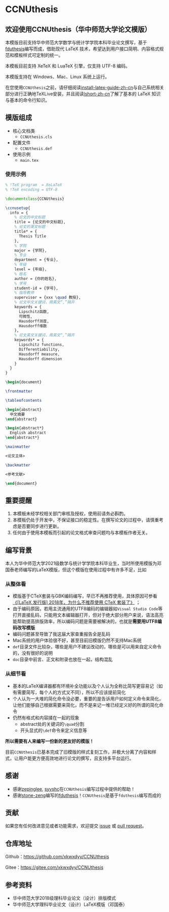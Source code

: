 # CCNUthesis

## 欢迎使用CCNUthesis（华中师范大学论文模版）
本模版目前支持华中师范大学数学与统计学学院本科毕业论文撰写，基于[fduthesis](https://github.com/stone-zeng/fduthesis)编写而成，借助现代 LaTeX 技术，希望达到用户接口简明、内容格式规范和模板样式可定制的统一。

本模板目前支持 XeTeX 和 LuaTeX 引擎，仅支持 UTF-8 编码。

本模版支持在 Windows、Mac、Linux 系统上运行。

在您使用`CCNUthesis`之前，请仔细阅读[install-latex-guide-zh-cn](https://gitee.com/OsbertWang/install-latex-guide-zh-cn/releases)与自己系统相关部分进行正确地TeXLive安装，并且阅读[lshort-zh-cn](https://ctan.org/pkg/lshort-zh-cn)了解了基本的 LaTeX 知识与基本的命令行知识。

## 模版组成

- 核心文档类
  - `CCNUthesis.cls`
- 配置文件
  - `CCNUthesis.def`
- 使用示例
  - `main.tex`

### 使用示例

```latex
% !TeX program  = XeLaTeX
% !TeX encoding = UTF-8

\documentclass{CCNUthesis}

\ccnusetup{
  info = {
    % 论文的中文标题
    title = {论文的中文标题},
    % 论文的英文标题
    title* = {
      Thesis Title
    }, 
    % 学院
    major = {学院},
    % 专业
    department = {专业},
    % 年级
    level = {年级},
    % 姓名
    author = {你的姓名},
    % 学号
    student-id = {学号},
    % 指导教师
    supervisor = {xxx \quad 教授},
    % 论文中文关键词，用英文“,”隔开
    keywords = {
      Lipschitz函数,
      可微性,
      Hausdorff测度,
      Hausdorff维数
    },
    % 论文英文关键词，用英文“,”隔开
    keywords* = {
      Lipschitz functions,
      Differentiability,
      Hausdorff measure,
      Hausdorff dimension
    } 
  }
}

\begin{document}

\frontmatter

\tableofcontents

\begin{abstract}
  中文摘要
\end{abstract}

\begin{abstract*}
  English abstract
\end{abstract*}

\mainmatter

<论文主体>

\backmatter

<参考文献>

\end{document}
```
## 重要提醒

1. 本模板未经学校相关部门审核及授权，使用前请务必斟酌。
2. 本模板仍处于开发中，不保证接口的稳定性。在撰写论文的过程中，请慎重考虑是否要同步进行更新。
3. 任何由于使⽤本模板⽽引起的论⽂格式审查问题均与本模板作者⽆关。

## 编写背景

本人为华中师范大学2021级数学与统计学学院本科毕业生，当时所使用模版为邓国泰老师编写的LaTeX模版，但这个模版在使用过程中有许多不足，比如

### 从整体看

- 模版基于CTeX套装与GBK编码编写，早已不再推荐使用，具体原因可参看[《[LaTeX 发行版] 2018年，为什么不推荐使用 CTeX 套装了》](https://zhuanlan.zhihu.com/p/45174503) ；
- 由于编码原因，若用主流通用的UTF8编码的编辑器如`Visual Studio Code`等打开直接乱码，只能用文本编辑器打开，但对于绝大部分用户来说，语法高亮能帮助提高排版效率，所以编码问题是需要被解决的，也就是**需要用UTF8编码改写模版**
- 编码问题甚至导致了我这届大家查重报告全是乱码
- Mac系统的用户体验很不好，甚至目前旧模版仍然不支持Mac系统
- `def`目录文件比较杂，哪些是用户不建议改动的，哪些是可以用来自定义命令的，没有很好的说明
- `doc`目录中前言、正文和附录也放在一起，结构混乱

### 从细节看

- 基本的LaTeX编译器都有环境补全功能以及个人认为全称比简写更容易记（如有需要简写，每个人的方式又不同），所以不应该提前简化
- 个人认为一大堆的简化命令没必要，重要的是告诉用户如何定义命令来简化，让他们能够自己根据需要来简化，而不是来记一堆已经定义好的所谓的简化命令
- 仍然有格式和内容揉在一起的现象
  - abstract处的关键词的`\quad`分割
  - 开头显式的`\def`命令来定义信息等

**所以需要有人来编写一份新的更友好的模版！**

目前`CCNUthesis`已基本完成了旧模版的样式复刻工作，并极大分离了内容和样式，让用户能更方便高效地进行论文的撰写，且支持多平台运行。

## 感谢
- 感谢[zepinglee](https://github.com/zepinglee), [syvshc](https://github.com/syvshc)在`CCNUthesis`编写过程中提供的帮助！
- 感谢[stone-zeng](https://github.com/stone-zeng)编写的[fduthesis](https://github.com/stone-zeng/fduthesis)！`CCNUthesis`是基于`fduthesis`编写而成的

## 贡献

如果您有任何改进意见或者功能需求，欢迎提交 [issue](https://gitee.com/xkwxdyy/CCNUthesis/issues) 或 [pull request](https://gitee.com/xkwxdyy/CCNUthesis/pulls)。

## 仓库地址

Github：https://github.com/xkwxdyy/CCNUthesis

Gitee：https://gitee.com/xkwxdyy/CCNUthesis

## 参考资料

- 华中师范大学2018级理科毕业论文（设计）排版模式
- 华中师范大学理科毕业论文（设计）LaTeX模版（邓国泰）